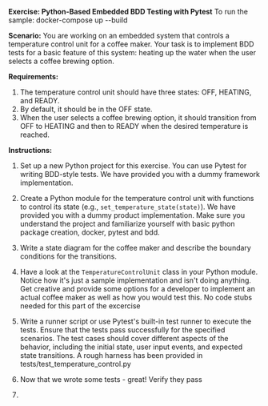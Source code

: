 **Exercise: Python-Based Embedded BDD Testing with Pytest**
To run the sample: docker-compose up --build

**Scenario:**
You are working on an embedded system that controls a temperature control unit for a coffee maker. Your task is to implement BDD tests for a basic feature of this system: heating up the water when the user selects a coffee brewing option.

**Requirements:**

1. The temperature control unit should have three states: OFF, HEATING, and READY.
2. By default, it should be in the OFF state.
3. When the user selects a coffee brewing option, it should transition from OFF to HEATING and then to READY when the desired temperature is reached.

**Instructions:**

1. Set up a new Python project for this exercise. You can use Pytest for writing BDD-style tests. We have provided you with a dummy framework implementation.

2. Create a Python module for the temperature control unit with functions to control its state (e.g., `set_temperature_state(state)`). We have provided you with a dummy product implementation. Make sure you understand the project and familiarize yourself with basic python package creation, docker, pytest and bdd.

3. Write a state diagram for the coffee maker and describe the boundary conditions for the transitions.

4. Have a look at the `TemperatureControlUnit` class in your Python module. Notice how it's just a sample implementation and isn't doing anything. Get creative and provide some options for a developer to implement an actual coffee maker as well as how you would test this. No code stubs needed for this part of the excercise

5. Write a runner script or use Pytest's built-in test runner to execute the tests. Ensure that the tests pass successfully for the specified scenarios. The test cases should cover different aspects of the behavior, including the initial state, user input events, and expected state transitions. A rough harness has been provided in tests/test_temperature_control.py

6. Now that we wrote some tests - great! Verify they pass

7. 
